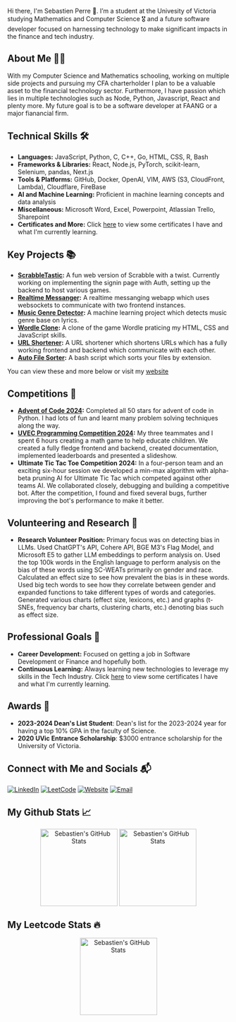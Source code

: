 Hi there, I'm Sebastien Perre 👋. I’m a student at the Univesity of Victoria studying Mathematics and Computer Science 🎖️ and a future software developer focused on harnessing technology to make significant impacts in the finance and tech industry.

## About Me 👨‍💻
With my Computer Science and Mathematics schooling, working on multiple side projects and pursuing my CFA charterholder I plan to be a valuable asset to the financial technology sector. Furthermore, I have passion which lies in multiple technologies such as Node, Python, Javascript, React and plenty more. My future goal is to be a software developer at FAANG or a major fianancial firm.

## Technical Skills 🛠️
- **Languages:** JavaScript, Python, C, C++, Go, HTML, CSS, R, Bash
- **Frameworks & Libraries:** React, Node.js, PyTorch, scikit-learn, Selenium, pandas, Next.js
- **Tools & Platforms:** GitHub, Docker, OpenAI, VIM, AWS (S3, CloudFront, Lambda), Cloudflare, FireBase
- **AI and Machine Learning:** Proficient in machine learning concepts and data analysis
- **Miscellaneous:** Microsoft Word, Excel, Powerpoint, Atlassian Trello, Sharepoint
- **Certificates and More:** Click [here](https://github.com/sebperre/continuous-learning) to view some certificates I have and what I'm currently learning.

## Key Projects 📚
- **[ScrabbleTastic](https://github.com/TalentedB/ScrabbleTastic):** A fun web version of Scrabble with a twist. Currently working on implementing the signin page with Auth, setting up the backend to host various games.
- **[Realtime Messanger](https://github.com/sebperre/realtime-messaging):** A realtime messanging webapp which uses websockets to communicate with two frontend instances.
- **[Music Genre Detector](https://github.com/sebperre/genre_classifier):** A machine learning project which detects music genre base on lyrics.
- **[Wordle Clone](https://github.com/sebperre/wordle-clone):** A clone of the game Wordle praticing my HTML, CSS and JavaScript skills.
- **[URL Shortener](https://github.com/sebperre/url-shortener):** A URL shortener which shortens URLs which has a fully working frontend and backend which communicate with each other.
- **[Auto File Sorter](https://github.com/sebperre/auto-file-sorter):** A bash script which sorts your files by extension.

You can view these and more below or visit my [website](https://sebastienperre.org/)

## Competitions 🥇
- **[Advent of Code 2024](https://github.com/sebperre/advent-of-code-2024):** Completed all 50 stars for advent of code in Python. I had lots of fun and learnt many problem solving techniques along the way.
- **[UVEC Programming Competition 2024](https://github.com/cowpod/maff):** My three teammates and I spent 6 hours creating a math game to help educate children. We created a fully fledge frontend and backend, created documentation, implemented leaderboards and presented a slideshow.
- **Ultimate Tic Tac Toe Competition 2024:** In a four-person team and an exciting six-hour session we developed a min-max algorithm with alpha-beta pruning AI for Ultimate Tic Tac which competed against other teams AI. We collaborated closely, debugging and building a competitive bot. After the competition, I found and fixed several bugs, further improving the bot's performance to make it better.                   

## Volunteering and Research 🧪
- **Research Volunteer Position:** Primary focus was on detecting bias in LLMs. Used ChatGPT's API, Cohere API, BGE M3's Flag Model, and Microsoft E5 to gather LLM embeddings to perform analysis on. Used the top 100k words in the English language to perform analysis on the bias of these words using SC-WEATs primarily on gender and race. Calculated an effect size to see how prevalent the bias is in these words. Used big tech words to see how they correlate between gender and expanded functions to take different types of words and categories. Generated various charts (effect size, lexicons, etc.) and graphs (t-SNEs, frequency bar charts, clustering charts, etc.) denoting bias such as effect size. 

## Professional Goals 🚀
- **Career Development:** Focused on getting a job in Software Development or Finance and hopefully both.
- **Continuous Learning:** Always learning new technologies to leverage my skills in the Tech Industry. Click [here](https://github.com/sebperre/continuous-learning) to view some certificates I have and what I'm currently learning.

## Awards 🥇
- **2023-2024 Dean's List Student**: Dean's list for the 2023-2024 year for having a top 10% GPA in the faculty of Science.
- **2020 UVic Entrance Scholarship**: $3000 entrance scholarship for the University of Victoria.

## Connect with Me and Socials 📬

[![LinkedIn](https://img.shields.io/badge/LinkedIn-0077B5?style=for-the-badge&logo=linkedin&logoColor=white)](https://www.linkedin.com/in/sebastienperre/)
[![LeetCode](https://img.shields.io/badge/LeetCode-FFA116?style=for-the-badge&logo=leetcode&logoColor=white)](https://leetcode.com/u/sebperre/)
[![Website](https://img.shields.io/badge/Website-000000?style=for-the-badge&logo=About.me&logoColor=white)](https://sebastienperre.org/)
[![Email](https://img.shields.io/badge/Email-D14836?style=for-the-badge&logo=gmail&logoColor=white)](mailto:sebastienperreprofessional@gmail.com)

## My Github Stats 📈

<div align="center">
  <img align="center" height="175" alt="Sebastien's GitHub Stats" src="https://github-readme-stats.vercel.app/api?username=sebperre&theme=github_dark&show_icons=true&count_private=true&disable_animations=true&include_all_commits=true" />
  <img align="center" height="175" alt="Sebastien's GitHub Stats" src="https://github-readme-stats.vercel.app/api/top-langs/?username=sebperre&layout=compact&theme=github_dark" />
</div>

## My Leetcode Stats 🔥

<div align="center">
  <img align="center" height="175" alt="Sebastien's GitHub Stats" src="https://leetcard.jacoblin.cool/sebperre" />
</div>
